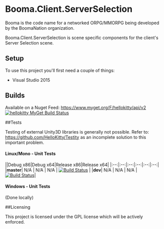 # Booma.Client.ServerSelection

Booma is the code name for a networked ORPG/MMORPG being developed by the BoomaNation organization.

Booma.Client.ServerSelection is scene specific components for the client's Server Selection scene.

## Setup

To use this project you'll first need a couple of things:
  - Visual Studio 2015

## Builds

Available on a Nuget Feed: https://www.myget.org/F/hellokitty/api/v2 [![hellokitty MyGet Build Status](https://www.myget.org/BuildSource/Badge/hellokitty?identifier=280ebec4-18cb-43d7-b389-0a03aa2371ed)](https://www.myget.org/)

##Tests

Testing of external Unity3D libraries is generally not possible. Refer to: https://github.com/HelloKitty/Testity as an incomplete solution to this important problem.

#### Linux/Mono - Unit Tests
||Debug x86|Debug x64|Release x86|Release x64|
|:--:|:--:|:--:|:--:|:--:|:--:|
|**master**| N/A | N/A | N/A | [![Build Status](https://travis-ci.org/BoomaNation/Booma.Client.Titlescreen.svg?branch=master)](https://travis-ci.org/BoomaNation/Booma.Client.ServerSelection) |
|**dev**| N/A | N/A | N/A | [![Build Status](https://travis-ci.org/BoomaNation/Booma.Client.Titlescreen.svg?branch=dev)](https://travis-ci.org/BoomaNation/Booma.Client.ServerSelection)|

#### Windows - Unit Tests

(Done locally)

##Licensing

This project is licensed under the GPL license which will be actively enforced.
